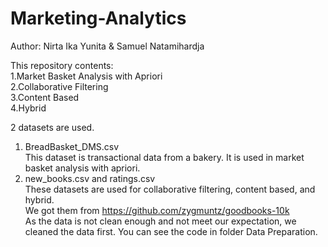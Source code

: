 # Marketing-Analytics

Author:
Nirta Ika Yunita & Samuel Natamihardja

This repository contents: 
<br>1.Market Basket Analysis with Apriori 
<br>2.Collaborative Filtering 
<br>3.Content Based
<br>4.Hybrid

2 datasets are used.
1. BreadBasket_DMS.csv
<br>This dataset is transactional data from a bakery. It is used in market basket analysis with apriori.
2. new_books.csv and ratings.csv
<br>These datasets are used for collaborative filtering, content based, and hybrid.
<br>We got them from https://github.com/zygmuntz/goodbooks-10k
<br>As the data is not clean enough and not meet our expectation, we cleaned the data first. You can see the code in folder Data Preparation.

